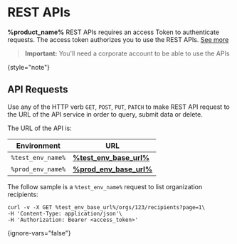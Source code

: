 # REST APIs

**%product_name%** REST APIs requires an access Token to authenticate requests. The access token authorizes you to use the REST APIs. [See more](Authentication.md)

> **Important:** You'll need a corporate account to be able to use the APIs
>
{style="note"}

## API Requests

Use any of the HTTP verb `GET`, `POST`, `PUT`, `PATCH` to make REST API request to the URL of the API service in order to query, submit data or delete.

The URL of the API is:

| Environment       | URL                                            |
|-------------------|------------------------------------------------|
| `%test_env_name%` | [**%test_env_base_url%**](%test_env_base_url%) |
| `%prod_env_name%`  | [**%prod_env_base_url%**](%prod_env_base_url%) |

The follow sample is a `%test_env_name%` request to list organization recipients:

```Shell
curl -v -X GET %test_env_base_url%/orgs/123/recipients?page=1\
-H 'Content-Type: application/json'\
-H 'Authorization: Bearer <access_token>'
```
{ignore-vars="false"}
